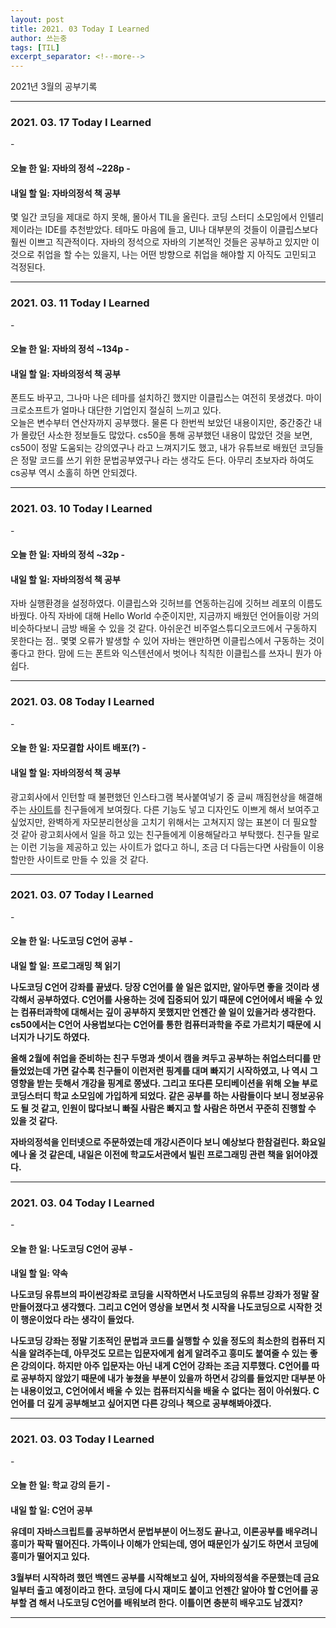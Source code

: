 ```yaml
---
layout: post
title: 2021. 03 Today I Learned
author: 쓰는중
tags: [TIL]
excerpt_separator: <!--more-->
---
```


2021년 3월의 공부기록
 <!--more-->

 - - -

<h3>2021. 03. 17 Today I Learned</h3>
- <h4>오늘 한 일: 자바의 정석 ~228p
- <h4>내일 할 일: 자바의정석 책 공부</h4>

몇 일간 코딩을 제대로 하지 못해, 몰아서 TIL을 올린다. 코딩 스터디 소모임에서 인텔리제이라는 IDE를 추천받았다. 테마도 마음에 들고, UI나 대부분의 것들이 이클립스보다 훨씬 이쁘고 직관적이다. 자바의 정석으로 자바의 기본적인 것들은 공부하고 있지만 이것으로 취업을 할 수는 있을지, 나는 어떤 방향으로 취업을 해야할 지 아직도 고민되고 걱정된다.

 - - -

<h3>2021. 03. 11 Today I Learned</h3>
- <h4>오늘 한 일: 자바의 정석 ~134p
- <h4>내일 할 일: 자바의정석 책 공부</h4>

폰트도 바꾸고, 그나마 나은 테마를 설치하긴 했지만 이클립스는 여전히 못생겼다. 마이크로소프트가 얼마나 대단한 기업인지 절실히 느끼고 있다.  
오늘은 변수부터 연산자까지 공부했다. 물론 다 한번씩 보았던 내용이지만, 중간중간 내가 몰랐던 사소한 정보들도 많았다. cs50을 통해 공부했던 내용이 많았던 것을 보면, cs50이 정말 도움되는 강의였구나 라고 느껴지기도 했고, 내가 유튜브로 배웠던 코딩들은 정말 코드를 쓰기 위한 문법공부였구나 라는 생각도 든다. 아무리 초보자라 하여도 cs공부 역시 소홀히 하면 안되겠다.

- - -

<h3>2021. 03. 10 Today I Learned</h3>
- <h4>오늘 한 일: 자바의 정석 ~32p
- <h4>내일 할 일: 자바의정석 책 공부</h4>

자바 실행환경을 설정하였다. 이클립스와 깃허브를 연동하는김에 깃허브 레포의 이름도 바꿨다. 아직 자바에 대해 Hello World 수준이지만, 지금까지 배웠던 언어들이랑 거의 비슷하다보니 금방 배울 수 있을 것 같다. 아쉬운건 비주얼스튜디오코드에서 구동하지 못한다는 점.. 몇몇 오류가 발생할 수 있어 자바는 왠만하면 이클립스에서 구동하는 것이 좋다고 한다. 맘에 드는 폰트와 익스텐션에서 벗어나 칙칙한 이클립스를 쓰자니 뭔가 아쉽다.
- - -

<h3>2021. 03. 08 Today I Learned</h3>
- <h4>오늘 한 일: 자모결합 사이트 배포(?)
- <h4>내일 할 일: 자바의정석 책 공부</h4>

광고회사에서 인턴할 때 불편했던 인스타그램 복사붙여넣기 중 글씨 깨짐현상을 해결해주는 [사이트](https://te-ing.github.io/converting/index.html)를 친구들에게 보여줬다. 다른 기능도 넣고 디자인도 이쁘게 해서 보여주고 싶었지만, 완벽하게 자모분리현상을 고치기 위해서는 고쳐지지 않는 표본이 더 필요할 것 같아 광고회사에서 일을 하고 있는 친구들에게 이용해달라고 부탁했다. 친구들 말로는 이런 기능을 제공하고 있는 사이트가 없다고 하니, 조금 더 다듬는다면 사람들이 이용할만한 사이트로 만들 수 있을 것 같다.

- - -

<h3>2021. 03. 07 Today I Learned</h3>
- <h4>오늘 한 일: 나도코딩 C언어 공부
- <h4>내일 할 일: 프로그래밍 책 읽기

나도코딩 C언어 강좌를 끝냈다. 당장 C언어를 쓸 일은 없지만, 알아두면 좋을 것이라 생각해서 공부하였다. C언어를 사용하는 것에 집중되어 있기 때문에 C언어에서 배울 수 있는 컴퓨터과학에 대해서는 깊이 공부하지 못했지만 언젠간 쓸 일이 있을거라 생각한다. cs50에서는 C언어 사용법보다는 C언어를 통한 컴퓨터과학을 주로 가르치기 때문에 시너지가 나기도 하였다.  

올해 2월에 취업을 준비하는 친구 두명과 셋이서 캠을 켜두고 공부하는 취업스터디를 만들었었는데 가면 갈수록 친구들이 이런저런 핑계를 대며 빠지기 시작하였고, 나 역시 그 영향을 받는 듯해서 개강을 핑계로 쫑냈다. 그리고 또다른 모티베이션을 위해 오늘 부로 코딩스터디 학교 소모임에 가입하게 되었다. 같은 공부를 하는 사람들이다 보니 정보공유도 될 것 같고, 인원이 많다보니 빠질 사람은 빠지고 할 사람은 하면서 꾸준히 진행할 수 있을 것 같다.

자바의정석을 인터넷으로 주문하였는데 개강시즌이다 보니 예상보다 한참걸린다. 화요일에나 올 것 같은데, 내일은 이전에 학교도서관에서 빌린 프로그래밍 관련 책을 읽어야겠다.


- - -

<h3>2021. 03. 04 Today I Learned</h3>
- <h4>오늘 한 일: 나도코딩 C언어 공부
- <h4>내일 할 일: 약속

나도코딩 유튜브의 파이썬강좌로 코딩을 시작하면서 나도코딩의 유튜브 강좌가 정말 잘 만들어졌다고 생각했다. 그리고 C언어 영상을 보면서 첫 시작을 나도코딩으로 시작한 것이 행운이었다 라는 생각이 들었다.

나도코딩 강좌는 정말 기초적인 문법과 코드를 실행할 수 있을 정도의 최소한의 컴퓨터 지식을 알려주는데, 아무것도 모르는 입문자에게 쉽게 알려주고 흥미도 붙여줄 수 있는 좋은 강의이다. 하지만 아주 입문자는 아닌 내게 C언어 강좌는 조금 지루했다. C언어를 따로 공부하지 않았기 때문에 내가 놓쳤을 부분이 있을까 하면서 강의를 들었지만 대부분 아는 내용이었고, C언어에서 배울 수 있는 컴퓨터지식을 배울 수 없다는 점이 아쉬웠다. C언어를 더 깊게 공부해보고 싶어지면 다른 강의나 책으로 공부해봐야겠다.

- - -

<h3>2021. 03. 03 Today I Learned</h3>
- <h4>오늘 한 일: 학교 강의 듣기
- <h4>내일 할 일: C언어 공부

유데미 자바스크립트를 공부하면서 문법부분이 어느정도 끝나고, 이론공부를 배우려니 흥미가 팍팍 떨어진다. 가뜩이나 이해가 안되는데, 영어 때문인가 싶기도 하면서 코딩에 흥미가 떨어지고 있다.  

3월부터 시작하려 했던 백엔드 공부를 시작해보고 싶어, 자바의정석을 주문했는데 금요일부터 출고 예정이라고 한다. 코딩에 다시 재미도 붙이고 언젠간 알아야 할 C언어를 공부할 겸 해서 나도코딩 C언어를 배워보려 한다. 이틀이면 충분히 배우고도 남겠지?

- - -